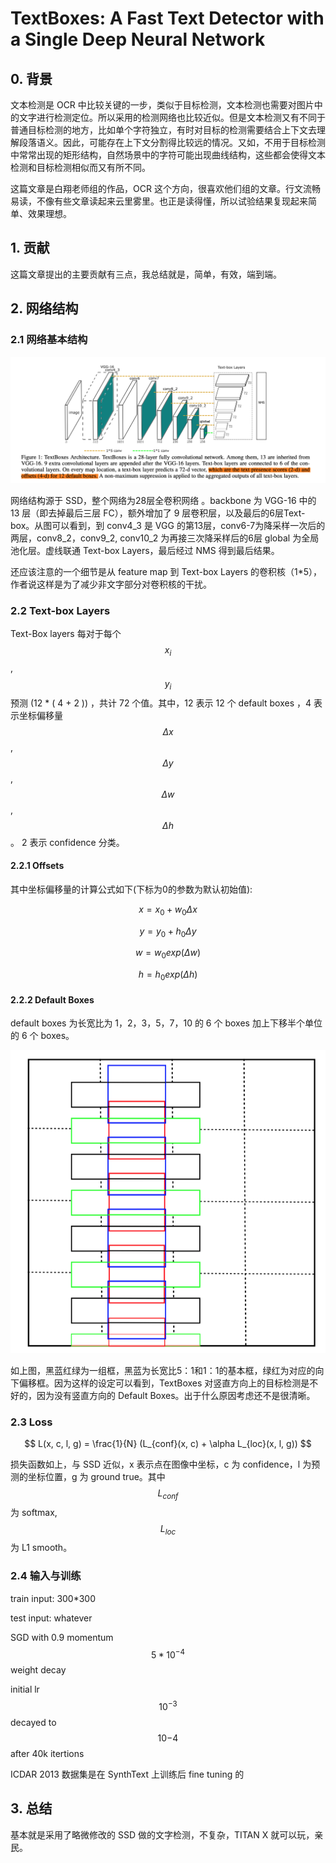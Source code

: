 # TextBoxes: A Fast Text Detector with a Single Deep Neural Network

<script type="text/javascript" src="http://cdn.mathjax.org/mathjax/latest/MathJax.js?config=default"></script>

## 0. 背景

文本检测是 OCR 中比较关键的一步，类似于目标检测，文本检测也需要对图片中的文字进行检测定位。所以采用的检测网络也比较近似。但是文本检测又有不同于普通目标检测的地方，比如单个字符独立，有时对目标的检测需要结合上下文去理解段落语义。因此，可能存在上下文分割得比较远的情况。又如，不用于目标检测中常常出现的矩形结构，自然场景中的字符可能出现曲线结构，这些都会使得文本检测和目标检测相似而又有所不同。

这篇文章是白翔老师组的作品，OCR 这个方向，很喜欢他们组的文章。行文流畅易读，不像有些文章读起来云里雾里。也正是读得懂，所以试验结果复现起来简单、效果理想。

## 1. 贡献

这篇文章提出的主要贡献有三点，我总结就是，简单，有效，端到端。

## 2. 网络结构

### 2.1 网络基本结构 

![TextBoxes](./images/TextBoxesNetwork.png)

网络结构源于 SSD，整个网络为28层全卷积网络 。backbone 为 VGG-16 中的 13 层（即去掉最后三层 FC），额外增加了 9 层卷积层，以及最后的6层Text-box。从图可以看到，到 conv4_3 是 VGG 的第13层，conv6-7为降采样一次后的两层，conv8_2，conv9_2, conv10_2 为再接三次降采样后的6层 global 为全局池化层。虚线联通 Text-box Layers，最后经过 NMS 得到最后结果。

还应该注意的一个细节是从 feature map 到 Text-box Layers 的卷积核（1*5），作者说这样是为了减少非文字部分对卷积核的干扰。

### 2.2 Text-box Layers

Text-Box layers 每对于每个 $$x_i$$, $$y_i$$ 预测 (12 * ( 4 + 2 )) ，共计 72 个值。其中，12 表示 12 个 default boxes ，4 表示坐标偏移量 $$Δx$$ , $$Δy$$, $$Δw$$, $$Δh$$。 2 表示 confidence 分类。

#### 2.2.1 Offsets

其中坐标偏移量的计算公式如下(下标为0的参数为默认初始值):

$$x = x_0 + w_0Δx​$$

$$y = y_0 + h_0Δy$$

$$ w = w_0exp(Δw) $$

$$ h = h_0exp(Δh) $$

#### 2.2.2 Default Boxes

default boxes 为长宽比为 1，2，3，5，7，10 的 6 个 boxes 加上下移半个单位的 6 个 boxes。

![TextBoxes](./images/TextBoxesDefaultBoxes.png)

如上图，黑蓝红绿为一组框，黑蓝为长宽比5：1和1：1的基本框，绿红为对应的向下偏移框。因为这样的设定可以看到，TextBoxes 对竖直方向上的目标检测是不好的，因为没有竖直方向的 Default Boxes。出于什么原因考虑还不是很清晰。

### 2.3 Loss

$$ L(x, c, l, g) = \frac{1}{N} (L_{conf}(x, c) + \alpha L_{loc}(x, l, g)) ​$$

损失函数如上，与 SSD 近似，x 表示点在图像中坐标，c 为 confidence，l 为预测的坐标位置，g 为 ground true。其中 $$L_{conf}$$ 为 softmax,  ​$$L_{loc}​$$ 为 L1 smooth。

### 2.4 输入与训练

train input: 300*300

test input: whatever

SGD with 0.9 momentum $$ 5 * 10^{-4} $$ weight decay

initial lr $$10^{-3}$$ decayed to $$10{-4}$$ after 40k itertions

ICDAR 2013 数据集是在 SynthText 上训练后 fine tuning 的

## 3. 总结

基本就是采用了略微修改的 SSD 做的文字检测，不复杂，TITAN X 就可以玩，亲民。



